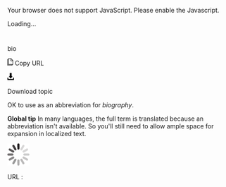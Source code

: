 Your browser does not support JavaScript. Please enable the Javascript.

Loading...

# 

bio

![Copy URL](media/bio/Copy.png)
Copy URL

![Download](media/bio/Download.png)

Download topic

OK to use as an abbreviation for *biography*.

**Global tip** In
many languages, the full term is translated because an abbreviation
isn't available. So you'll still need to allow ample space for expansion
in localized text. 

![In progress](media/bio/activity-large.gif)

URL :
